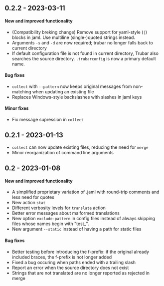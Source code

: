 ## 0.2.2 - 2023-03-11

#### New and improved functionality

- (Compatibility breking change) Remove support for yaml-style (`|`) blocks in jaml. Use multiline (single-)quoted strings instead.
- Arguments `-s` and `-d` are now required; trubar no longer falls back to current directory
- If default configuration file is not found in current directory, Trubar also searches the source directory. `.trubarconfig` is now a primary default name.

#### Bug fixes

- `collect` with `--pattern` now keeps original messages from non-matching when updating an existing file
- Replaces Windows-style backslashes with slashes in jaml keys

#### Minor fixes

- Fix message supression in `collect`


## 0.2.1 - 2023-01-13

- `collect` can now update existing files, reducing the need for `merge`
- Minor reorganization of command line arguments

## 0.2 - 2023-01-08

#### New and improved functionality

- A simplified proprietary variation of .jaml with round-trip comments and less need for quotes
- New action `stat`
- Different verbosity levels for `translate` action
- Better error messages about malformed translations
- New option `exclude-pattern` in config files instead of always skipping files whose names begin with "test_".
- New argument `--static` instead of having a path for static files

#### Bug fixes

- Better testing before introducing the f-prefix: if the original already included braces, the f-prefix is not longer added
- Fixed a bug occuring when paths ended with a trailing slash
- Report an error when the source directory does not exist
- Strings that are not translated are no longer reported as rejected in merge